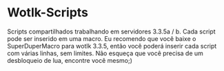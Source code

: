 # Wotlk-Scripts

Scripts compartilhados trabalhando em servidores 3.3.5a / b. Cada script pode ser inserido em uma macro. Eu recomendo que você baixe o SuperDuperMacro para wotlk 3.3.5, então você poderá inserir cada script com várias linhas, sem limites.
Não esqueça que você precisa de um desbloqueio de lua, encontre você mesmo;)
